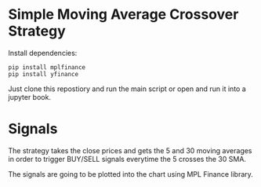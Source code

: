 
# Simple Moving Average Crossover Strategy


Install dependencies:
```
pip install mplfinance
pip install yfinance
```

Just clone this repostiory and run the main script or open and run it into a jupyter book.

# Signals 
The strategy takes the close prices and gets the 5 and 30 moving averages in order to trigger BUY/SELL signals everytime the 5 crosses the 30 SMA.

The signals are going to be plotted into the chart using MPL Finance library.

